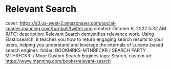 # Relevant Search

cover: https://s3.us-west-2.amazonaws.com/social-images.manning.com/turnbull/twitter.png
created: October 6, 2022 5:32 AM (UTC)
description: Relevant Search demystifies relevance work. Using Elasticsearch, it teaches you how to return engaging search results to your users, helping you understand and leverage the internals of Lucene-based search engines.
folder: BOOKMRKS-MTHRFCKR / SEARCH PARTY MTHRFCKR! / More Custom Search Engines
tags: Search, custom
url: https://www.manning.com/books/relevant-search